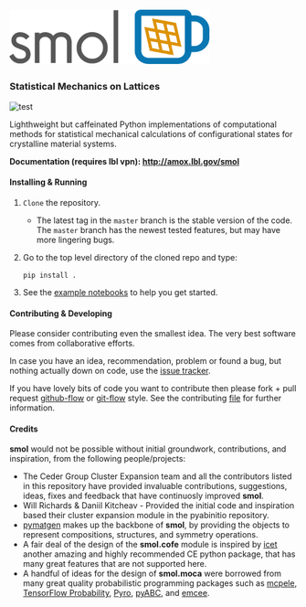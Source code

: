 # <img src="docs/_static/logo.png" width="350px" alt="smol">

### Statistical Mechanics on Lattices

![test](https://github.com/CederGroupHub/smol/actions/workflows/test.yml/badge.svg)

Lighthweight but caffeinated Python implementations of computational methods
for statistical mechanical calculations of configurational states for
crystalline material systems.

**Documentation (requires lbl vpn): <http://amox.lbl.gov/smol>**

#### Installing & Running
1.  `Clone` the repository.
    -   The latest tag in the `master` branch is the stable version of the
    code. The `master` branch has the newest tested features, but may have more
    lingering bugs.

2.  Go to the top level directory of the cloned repo and type:

        pip install .

3.  See the [example notebooks](https://github.com/CederGroupHub/smol/tree/master/examples)
to help you get started.

#### Contributing & Developing
Please consider contributing even the smallest idea.
The very best software comes from collaborative efforts.

In case you have an idea, recommendation, problem or found a bug, but nothing
actually down on code, use the [issue tracker](https://github.com/CederGroupHub/smol/issues).

If you have lovely bits of code you want to contribute then please fork + pull
request [github-flow](https://guides.github.com/introduction/flow/) or
[git-flow](https://nvie.com/posts/a-successful-git-branching-model/) style.
See the contributing
[file](https://github.com/CederGroupHub/smol/blob/master/CONTRIBUTING.md) for
further information.

#### Credits
**smol** would not be possible without initial groundwork, contributions, and
inspiration, from the following people/projects:
-   The Ceder Group Cluster Expansion team and all the contributors listed in
    this repository have provided invaluable contributions, suggestions, ideas,
    fixes and feedback that have continuosly improved **smol**.
-   Will Richards & Daniil Kitcheav - Provided the initial code and inspiration
    based their cluster expansion module in the pyabinitio repository.
-   [pymatgen](https://pymatgen.org/) makes up the backbone of **smol**, by
    providing the objects to represent compositions, structures, and symmetry
    operations.
-   A fair deal of the design of the **smol.cofe** module is inspired by
    [icet](https://icet.materialsmodeling.org/) another amazing and highly
    recommended CE python package, that has many great features that are not
    supported here.
-   A handful of ideas for the design of **smol.moca** were borrowed from many
    great quality probabilistic programming packages such as
    [mcpele](http://pele-python.github.io/mcpele/),
    [TensorFlow Probability](https://www.tensorflow.org/probability),
    [Pyro](https://pyro.ai/), [pyABC](https://pyabc.readthedocs.io/en/latest/),
    and [emcee](https://emcee.readthedocs.io/en/stable/).
    

